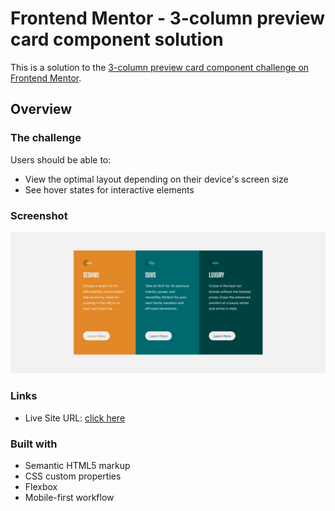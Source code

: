 # Frontend Mentor - 3-column preview card component solution

This is a solution to the [3-column preview card component challenge on Frontend Mentor](https://www.frontendmentor.io/challenges/3column-preview-card-component-pH92eAR2-). 


## Overview

### The challenge

Users should be able to:

- View the optimal layout depending on their device's screen size
- See hover states for interactive elements

### Screenshot

![](./images/s1.jpg)

### Links

- Live Site URL: [click here](https://columns-component-07.netlify.app/)

### Built with

- Semantic HTML5 markup
- CSS custom properties
- Flexbox
- Mobile-first workflow